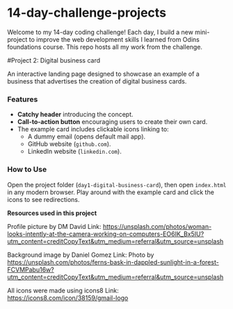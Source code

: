# 14-day-challenge-projects
Welcome to my 14-day coding challenge! Each day, I build a new mini-project to improve the web development skills I learned from Odins foundations course. This repo hosts all my work from the challenge.

#Project 2: Digital business card

An interactive landing page designed to showcase an example of a business that advertises the creation of digital business cards.

### Features

- **Catchy header** introducing the concept.
- **Call-to-action button** encouraging users to create their own card.
- The example card includes clickable icons linking to:
  - A dummy email (opens default mail app).
  - GitHub website (`github.com`).
  - LinkedIn website (`linkedin.com`).

### How to Use

Open the project folder (`day1-digital-business-card`), then open `index.html` in any modern browser. Play around with the example card and click the icons to see redirections.

**Resources used in this project**

Profile picture by DM David
Link: https://unsplash.com/photos/woman-looks-intently-at-the-camera-working-on-computers-EO6IK_Bx5IU?utm_content=creditCopyText&utm_medium=referral&utm_source=unsplash

Background image by Daniel Gomez
Link: Photo by https://unsplash.com/photos/ferns-bask-in-dappled-sunlight-in-a-forest-FCVMPabu16w?utm_content=creditCopyText&utm_medium=referral&utm_source=unsplash

All icons were made using icons8
Link: https://icons8.com/icon/38159/gmail-logo